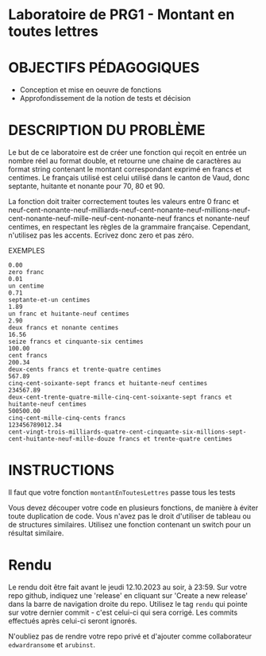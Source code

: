# Laboratoire de PRG1 - Montant en toutes lettres 

# OBJECTIFS PÉDAGOGIQUES

* Conception et mise en oeuvre de fonctions
* Approfondissement de la notion de tests et décision

# DESCRIPTION DU PROBLÈME

Le but de ce laboratoire est de créer une fonction qui reçoit en entrée un nombre réel au format double, et retourne une chaine de caractères au format string contenant le montant correspondant exprimé en francs et centimes. Le français utilisé est celui utilisé dans le canton de Vaud, donc septante, huitante et nonante pour 70, 80 et 90.

La fonction doit traiter correctement toutes les valeurs entre 0 franc et neuf-cent-nonante-neuf-milliards-neuf-cent-nonante-neuf-millions-neuf-cent-nonante-neuf-mille-neuf-cent-nonante-neuf francs et nonante-neuf centimes, en respectant les règles de la grammaire française. Cependant, n'utilisez pas les accents. Ecrivez donc zero et pas zéro.

EXEMPLES

    0.00
    zero franc
    0.01
    un centime
    0.71
    septante-et-un centimes
    1.89
    un franc et huitante-neuf centimes
    2.90
    deux francs et nonante centimes
    16.56
    seize francs et cinquante-six centimes
    100.00
    cent francs
    200.34
    deux-cents francs et trente-quatre centimes
    567.89
    cinq-cent-soixante-sept francs et huitante-neuf centimes
    234567.89
    deux-cent-trente-quatre-mille-cinq-cent-soixante-sept francs et huitante-neuf centimes
    500500.00
    cinq-cent-mille-cinq-cents francs
    123456789012.34
    cent-vingt-trois-milliards-quatre-cent-cinquante-six-millions-sept-cent-huitante-neuf-mille-douze francs et trente-quatre centimes

# INSTRUCTIONS

Il faut que votre fonction `montantEnToutesLettres` passe tous les tests 

Vous devez découper votre code en plusieurs fonctions, de manière à éviter toute duplication de code.
Vous n'avez pas le droit d'utiliser de tableau ou de structures similaires. Utilisez une fonction contenant 
un switch pour un résultat similaire.

# Rendu

Le rendu doit être fait avant le jeudi 12.10.2023 au soir, à 23:59. Sur votre repo github, indiquez une 'release' en cliquant sur 'Create a new release' dans la barre de navigation droite du repo. Utilisez le tag `rendu` qui pointe sur votre dernier commit - c'est celui-ci qui sera corrigé. Les commits effectués après celui-ci seront ignorés.

N'oubliez pas de rendre votre repo privé et d'ajouter comme collaborateur `edwardransome` et `arubinst`. 
